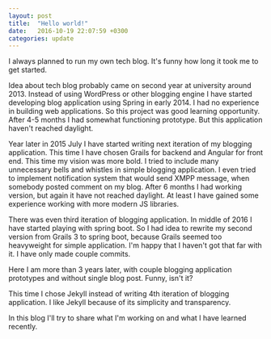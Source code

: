 ```yaml
---
layout: post
title:  "Hello world!"
date:   2016-10-19 22:07:59 +0300
categories: update
---
```

I always planned to run my own tech blog. It's funny how long it took me to get started.

Idea about tech blog probably came on second year at university around 2013.
Instead of using WordPress or other blogging engine I have started developing blog application using Spring in early 2014.
I had no experience in building web applications. So this project was good learning opportunity.
After 4-5 months I had somewhat functioning prototype. But this application haven't reached daylight.

Year later in 2015 July I have started writing next iteration of my blogging application.
This time I have chosen Grails for backend and Angular for front end. This time my vision was more bold.
I tried to include many unnecessary bells and whistles in simple blogging application.
I even tried to implement notification system that would send XMPP message, when somebody posted comment on my blog.
After 6 months I had working version, but again it have not reached daylight.
At least I have gained some experience working with more modern JS libraries.

There was even third iteration of blogging application. In middle of 2016 I have started playing with spring boot.
So I had idea to rewrite my second version from Grails 3 to spring boot, because Grails seemed too heavyweight for simple application.
I'm happy that I haven't got that far with it. I have only made couple commits.

Here I am more than 3 years later, with couple blogging application prototypes and without single blog post. Funny, isn't it?

This time I chose Jekyll instead of writing 4th iteration of blogging application.
I like Jekyll because of its simplicity and transparency.

In this blog I'll try to share what I'm working on and what I have learned recently.
